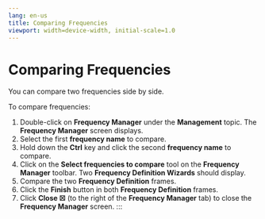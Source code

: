 ```yaml
---
lang: en-us
title: Comparing Frequencies
viewport: width=device-width, initial-scale=1.0
---
```


#  Comparing Frequencies

You can compare two frequencies side by side.

To compare frequencies:

1.  Double-click on **Frequency Manager** under the **Management**
    topic. The **Frequency Manager** screen displays.
2.  Select the first **frequency name** to compare.
3.  Hold down the **Ctrl** key and click the second **frequency name**
    to compare.
4.  Click on the **Select frequencies to compare** tool on the
    **Frequency Manager** toolbar. Two **Frequency Definition Wizards**
    should display.
5.  Compare the two **Frequency Definition** frames.
6.  Click the **Finish** button in both **Frequency Definition** frames.
7.  Click **Close ☒** (to the right of the **Frequency Manager** tab) to
    close the **Frequency Manager** screen.
:::

 


